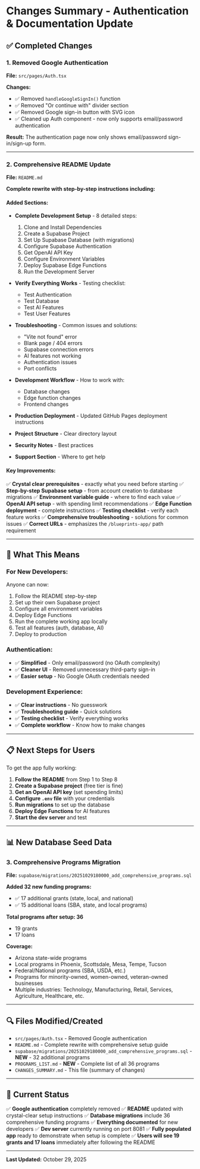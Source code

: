 # Changes Summary - Authentication & Documentation Update

## ✅ Completed Changes

### 1. **Removed Google Authentication**

**File:** `src/pages/Auth.tsx`

**Changes:**
- ✅ Removed `handleGoogleSignIn()` function
- ✅ Removed "Or continue with" divider section
- ✅ Removed Google sign-in button with SVG icon
- ✅ Cleaned up Auth component - now only supports email/password authentication

**Result:** The authentication page now only shows email/password sign-in/sign-up form.

---

### 2. **Comprehensive README Update**

**File:** `README.md`

**Complete rewrite with step-by-step instructions including:**

#### **Added Sections:**

- **Complete Development Setup** - 8 detailed steps:
  1. Clone and Install Dependencies
  2. Create a Supabase Project
  3. Set Up Supabase Database (with migrations)
  4. Configure Supabase Authentication
  5. Get OpenAI API Key
  6. Configure Environment Variables
  7. Deploy Supabase Edge Functions
  8. Run the Development Server

- **Verify Everything Works** - Testing checklist:
  - Test Authentication
  - Test Database
  - Test AI Features
  - Test User Features

- **Troubleshooting** - Common issues and solutions:
  - "Vite not found" error
  - Blank page / 404 errors
  - Supabase connection errors
  - AI features not working
  - Authentication issues
  - Port conflicts

- **Development Workflow** - How to work with:
  - Database changes
  - Edge function changes
  - Frontend changes

- **Production Deployment** - Updated GitHub Pages deployment instructions

- **Project Structure** - Clear directory layout

- **Security Notes** - Best practices

- **Support Section** - Where to get help

#### **Key Improvements:**

✅ **Crystal clear prerequisites** - exactly what you need before starting
✅ **Step-by-step Supabase setup** - from account creation to database migrations
✅ **Environment variable guide** - where to find each value
✅ **OpenAI API setup** - with spending limit recommendations
✅ **Edge Function deployment** - complete instructions
✅ **Testing checklist** - verify each feature works
✅ **Comprehensive troubleshooting** - solutions for common issues
✅ **Correct URLs** - emphasizes the `/blueprints-app/` path requirement

---

## 🎯 What This Means

### **For New Developers:**

Anyone can now:
1. Follow the README step-by-step
2. Set up their own Supabase project
3. Configure all environment variables
4. Deploy Edge Functions
5. Run the complete working app locally
6. Test all features (auth, database, AI)
7. Deploy to production

### **Authentication:**

- ✅ **Simplified** - Only email/password (no OAuth complexity)
- ✅ **Cleaner UI** - Removed unnecessary third-party sign-in
- ✅ **Easier setup** - No Google OAuth credentials needed

### **Development Experience:**

- ✅ **Clear instructions** - No guesswork
- ✅ **Troubleshooting guide** - Quick solutions
- ✅ **Testing checklist** - Verify everything works
- ✅ **Complete workflow** - Know how to make changes

---

## 📋 Next Steps for Users

To get the app fully working:

1. **Follow the README** from Step 1 to Step 8
2. **Create a Supabase project** (free tier is fine)
3. **Get an OpenAI API key** (set spending limits)
4. **Configure `.env` file** with your credentials
5. **Run migrations** to set up the database
6. **Deploy Edge Functions** for AI features
7. **Start the dev server** and test

---

## 📊 New Database Seed Data

### 3. **Comprehensive Programs Migration**

**File:** `supabase/migrations/20251029180000_add_comprehensive_programs.sql`

**Added 32 new funding programs:**
- ✅ 17 additional grants (state, local, and national)
- ✅ 15 additional loans (SBA, state, and local programs)

**Total programs after setup: 36**
- 19 grants
- 17 loans

**Coverage:**
- Arizona state-wide programs
- Local programs in Phoenix, Scottsdale, Mesa, Tempe, Tucson
- Federal/National programs (SBA, USDA, etc.)
- Programs for minority-owned, women-owned, veteran-owned businesses
- Multiple industries: Technology, Manufacturing, Retail, Services, Agriculture, Healthcare, etc.

---

## 🔍 Files Modified/Created

- `src/pages/Auth.tsx` - Removed Google authentication
- `README.md` - Complete rewrite with comprehensive setup guide
- `supabase/migrations/20251029180000_add_comprehensive_programs.sql` - **NEW** - 32 additional programs
- `PROGRAMS_LIST.md` - **NEW** - Complete list of all 36 programs
- `CHANGES_SUMMARY.md` - This file (summary of changes)

---

## 🚀 Current Status

✅ **Google authentication** completely removed
✅ **README** updated with crystal-clear setup instructions
✅ **Database migrations** include 36 comprehensive funding programs
✅ **Everything documented** for new developers
✅ **Dev server** currently running on port 8081
✅ **Fully populated app** ready to demonstrate when setup is complete
✅ **Users will see 19 grants and 17 loans** immediately after following the README

---

**Last Updated:** October 29, 2025
